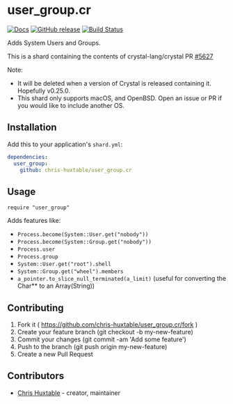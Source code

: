 # user_group.cr
[![Docs](https://img.shields.io/badge/docs-available-brightgreen.svg)](https://chris-huxtable.github.io/user_group.cr/)
[![GitHub release](https://img.shields.io/github/release/chris-huxtable/user_group.cr.svg)](https://github.com/chris-huxtable/user_group.cr/releases)
[![Build Status](https://travis-ci.org/chris-huxtable/user_group.cr.svg?branch=master)](https://travis-ci.org/chris-huxtable/user_group.cr)

Adds System Users and Groups.

This is a shard containing the contents of crystal-lang/crystal PR [#5627](https://github.com/crystal-lang/crystal/pull/5627)

Note:
 - It will be deleted when a version of Crystal is released containing it. Hopefully v0.25.0.
 - This shard only supports macOS, and OpenBSD. Open an issue or PR if you would like to include another OS.


## Installation

Add this to your application's `shard.yml`:

```yaml
dependencies:
  user_group:
    github: chris-huxtable/user_group.cr
```


## Usage

```crystal
require "user_group"
```

Adds features like:
- `Process.become(System::User.get("nobody"))`
- `Process.become(System::Group.get("nobody"))`
- `Process.user`
- `Process.group`
- `System::User.get("root").shell`
- `System::Group.get("wheel").members`
- `a_pointer.to_slice_null_terminated(a_limit)` (useful for converting the Char** to an Array(String))


## Contributing

1. Fork it ( https://github.com/chris-huxtable/user_group.cr/fork )
2. Create your feature branch (git checkout -b my-new-feature)
3. Commit your changes (git commit -am 'Add some feature')
4. Push to the branch (git push origin my-new-feature)
5. Create a new Pull Request


## Contributors

- [Chris Huxtable](https://github.com/chris-huxtable) - creator, maintainer
